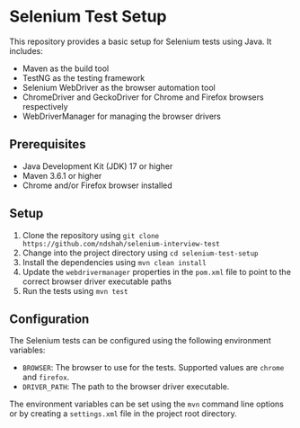 # Selenium Test Setup

This repository provides a basic setup for Selenium tests using Java. It includes:

* Maven as the build tool
* TestNG as the testing framework
* Selenium WebDriver as the browser automation tool
* ChromeDriver and GeckoDriver for Chrome and Firefox browsers respectively
* WebDriverManager for managing the browser drivers

## Prerequisites

* Java Development Kit (JDK) 17 or higher
* Maven 3.6.1 or higher
* Chrome and/or Firefox browser installed

## Setup

1. Clone the repository using `git clone https://github.com/ndshah/selenium-interview-test`
2. Change into the project directory using `cd selenium-test-setup`
3. Install the dependencies using `mvn clean install`
4. Update the `webdrivermanager` properties in the `pom.xml` file to point to the correct browser driver executable paths
5. Run the tests using `mvn test`

## Configuration

The Selenium tests can be configured using the following environment variables:

* `BROWSER`: The browser to use for the tests. Supported values are `chrome` and `firefox`.
* `DRIVER_PATH`: The path to the browser driver executable.

The environment variables can be set using the `mvn` command line options or by creating a `settings.xml` file in the project root directory.
